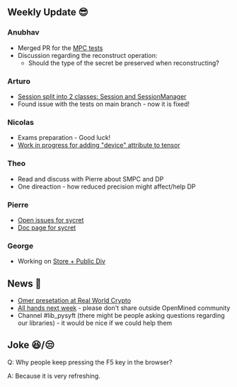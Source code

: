 ## Weekly Update :sunglasses:

### Anubhav

* Merged PR for the [MPC tests](https://github.com/OpenMined/SyMPC/pull/9)
* Discussion regarding the reconstruct operation:
  * Should the type of the secret be preserved when reconstructing?

### Arturo

* [Session split into 2 classes: Session and SessionManager](https://github.com/OpenMined/SyMPC/issues/36)
* Found issue with the tests on main branch - now it is fixed!

### Nicolas

* Exams preparation - Good luck!
* [Work in progress for adding "device" attribute to tensor](https://github.com/OpenMined/PySyft/pull/4939)

### Theo

* Read and discuss with Pierre about SMPC and DP
* One direaction - how reduced precision might affect/help DP

### Pierre

* [Open issues for sycret](https://github.com/OpenMined/sycret/issues)
* [Doc page for sycret](https://openmined.github.io/sycret/)

### George

* Working on [Store + Public Div](https://github.com/OpenMined/SyMPC/pull/40)

## News :newspaper:

* [Omer presetation at Real World Crypto](https://youtu.be/kRo1UULWOeU?t=838)
* [All hands next week](https://www.eventbrite.co.uk/e/openmined-all-hands-tickets-132810179823) - please don't share outside OpenMined community
* Channel #lib_pysyft (there might be people asking questions regarding our libraries) - it would be nice if we could help them

## Joke :laughing:/:unamused:

Q: Why people keep pressing the F5 key in the browser?

A: Because it is very refreshing.
